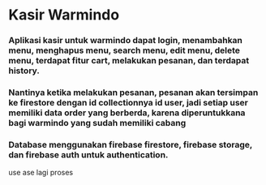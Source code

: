 # Kasir Warmindo
### Aplikasi kasir untuk warmindo dapat login, menambahkan menu, menghapus menu, search menu, edit menu, delete menu, terdapat fitur cart, melakukan pesanan, dan terdapat history.
### Nantinya ketika melakukan pesanan, pesanan akan tersimpan ke firestore dengan id collectionnya id user, jadi setiap user memiliki data order yang berberda, karena diperuntukkana bagi warmindo yang sudah memiliki cabang
### Database menggunakan firebase firestore, firebase storage, dan firebase auth untuk authentication.


use ase lagi proses
